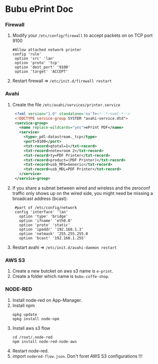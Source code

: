 # Bubu ePrint Doc

### Firewall
1. Modify your `/etc/config/firewall` to accept packets on on TCP port 9100
   ```
   #Allow attached network printer
   config 'rule'
    option 'src' 'lan'
    option 'proto' 'tcp'
    option 'dest_port' '9100'
    option 'target' 'ACCEPT'
   ```
2. Restart firewall => `/etc/init.d/firewall restart`
### Avahi

1. Create the file `/etc/avahi/services/printer.service`
   
   ```xml
    <?xml version="1.0" standalone='no'?><!--*-nxml-*-->
    <!DOCTYPE service-group SYSTEM "avahi-service.dtd">
    <service-group>
      <name replace-wildcards="yes">ePrint PDF</name>
      <service>
        <type>_pdl-datastream._tcp</type>
        <port>9100</port>
        <txt-record>qtotal=1</txt-record>
        <txt-record>note=room 2</txt-record>
        <txt-record>ty=PDF Printer</txt-record>
        <txt-record>product=(PDF Printer)</txt-record>
        <txt-record>usb_MFG=Generic</txt-record>
        <txt-record>usb_MDL=PDF Printer</txt-record>
      </service>
    </service-group>
   ```
2. If you share a subnet between wired and wireless and the zeroconf traffic only shows up on the wired side, you might need be missing a broadcast address (bcast):
   ```
    #part of /etc/config/network
    config 'interface' 'lan'
      option 'type' 'bridge'
      option 'ifname' 'eth0.0'
      option 'proto' 'static'
      option 'ipaddr' '192.168.1.3'
      option 'netmask' '255.255.255.0
      option 'bcast' '192.168.1.255'
   ```
3. Restart avahi => `/etc/init.d/avahi-daemon restart`
   
### AWS S3
1. Create a new butcket on aws s3 name is `e-print`. 
2. Create a folder which name is `bubu-coffe-shop`.

### NODE-RED

1. Install node-red on App-Manager.
2. Install npm
   ```
   opkg update
   opkg install node-npm
   ```
3. Install aws s3 flow
   ```
   cd /root/.node-red
   npm install node-red-node-aws
   ```
4. Restart node-red.
5. import `nodered-flow.json`. Don't foret AWS S3 configurations !!!
